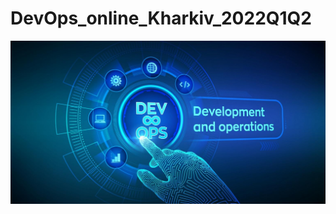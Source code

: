 # DevOps_online_Kharkiv_2022Q1Q2
![alt text](https://github.com/VyacheslavChudnov/DevOps_online_Kharkiv_2022Q1Q2/blob/images/images/DevOps-use.jpg)
